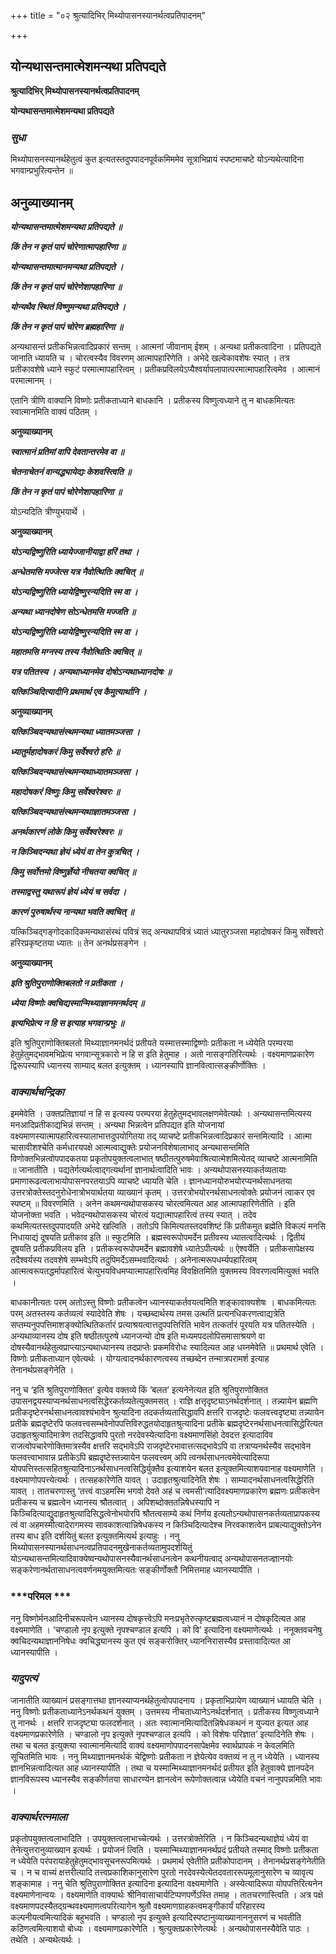 +++
title = "०२ श्रुत्यादिभिर् मिथ्योपासनस्यानर्थत्वप्रतिपादनम्"

+++


## योन्यथासन्तमात्मेशमन्यथा प्रतिपद्यते

**श्रुत्यादिभिर् मिथ्योपासनस्यानर्थत्वप्रतिपादनम्**

**योन्यथासन्तमात्मेशमन्यथा प्रतिपद्यते**

### ***सुधा***

मिथ्योपासनस्यानर्थहेतुत्वं कुत इत्यतस्तदुपपादनपूर्वकमिममेव सूत्राभिप्रायं स्पष्टमाचष्टे योऽन्यथेत्यादिना भगवान्प्रभुरित्यन्तेन ॥

## **अनुव्याख्यानम्**

***योन्यथासन्तमात्मेशमन्यथा प्रतिपद्यते ॥***

***किं तेन न कृतं पापं चोरेणात्मापहारिणा ॥***

***योन्यथासन्तमात्मानमन्यथा प्रतिपद्यते ।***

***किं तेन न कृतं पापं चोरेणेशापहारिणा ॥***

***योन्यथैव स्थितं विष्णुमन्यथा प्रतिपद्यते ।***

***किं तेन न कृतं पापं चोरेण ब्रह्महारिणा ॥***

अन्यथासन्तं प्रतीकभिन्नत्वादिप्रकारं सन्तम् । आत्मनां जीवानाम् ईशम् । अन्यथा प्रतीकत्वादिना । प्रतिपद्यते जानाति ध्यायति च । चोरत्वस्यैव विवरणम् आत्मापहारिणेति । अभेदे खल्वेकावशेषः स्यात् । तत्र प्रतीकावशेषे ध्याने स्फुटं परमात्मापहारित्वम् । प्रतीकप्रविलयेऽप्यैश्वर्यापलापात्परमात्मापहारित्वमेव । आत्मानं परमात्मानम् ।

एतानि त्रीणि वाक्यानि विष्णोः प्रतीकताध्याने बाधकानि । प्रतीकस्य विष्णुत्वध्याने तु न बाधकमित्यतः स्वात्मानमिति वाक्यं पठितम् ।

**अनुव्याख्यानम्**

***स्वात्मानं प्रतिमां वापि देवतान्तरमेव वा ॥***

***चेतनाचेतनं वान्यद्ध्यायेद्यः केशवस्त्विति ॥***

***किं तेन न कृतं पापं चोरेणेशापहारिणा ॥***

योऽन्यदिति त्रीण्युभयार्थे ।

**अनुव्याख्यानम्**

***योऽन्यद्विष्णुरिति ध्यायेज्जानीयाद्वा हरिं तथा ।***

***अन्धेतमसि मज्जेत्स यत्र नैवोत्थितिः क्वचित् ॥***

***योऽन्यद्विष्णुरिति ध्यायेद्विष्णुरन्यदिति स्म वा ।***

***अन्यथा ध्यानदोषेण सोऽन्धेतमसि मज्जति ॥***

***योऽन्यद्विष्णुरिति ध्यायेद्विष्णुरन्यदिति स्म वा ।***

***महातमसि मग्नस्य तस्य नैवोत्थितिः क्वचित् ॥***

***यत्र पतितस्य । अन्यथाध्यानमेव दोषोऽन्यथाध्यानदोषः ॥***

***यत्किञ्चिदित्यादीनि प्रथमार्थ एव कैमुत्यार्थानि ।***

**अनुव्याख्यानम्**

***यत्किञ्चिदन्यथासंस्थमन्यथा ध्यातमञ्जसा ।***

***ध्यातुर्महादोषकरं किमु सर्वेश्वरो हरिः ॥***

***यत्किञ्चिदन्यथासंस्थमन्यथाध्यातमञ्जसा ।***

***महादोषकरं विष्णुः किमु सर्वेश्वरेश्वरः ॥***

***यत्किञ्चिदन्यथासंस्थमन्यथाज्ञातमञ्जसा ।***

***अनर्थकारणं लोके किमु सर्वेश्वरेश्वरः ॥***

***न किञ्चिदन्यथा ज्ञेयं ध्येयं वा तेन कुत्रचित् ।***

***किमु सर्वोत्तमो विष्णुर्ज्ञेयो नीचतया क्वचित् ॥***

***तस्माद्वस्तु यथारूपं ज्ञेयं ध्येयं च सर्वदा ।***

***कारणं पुरुषार्थस्य नान्यथा भवति क्वचित् ॥***

यत्किञ्चिद्गङ्गोदकादिकमन्यथासंस्थं पवित्रं सद् अन्यथापवित्रं ध्यातं ध्यातुरञ्जसा महादोषकरं किमु सर्वेश्वरो हरिरप्रकृष्टतया ध्यातः ॥ तेन अनर्थप्रसङ्गेन ।

**अनुव्याख्यानम्**

***इति श्रुतिपुराणोक्तिबलतो न प्रतीकता ।***

***ध्येया विष्णोः क्वचिद्यस्मान्मिथ्याज्ञानमनर्थदम् ॥***

***इत्यभिप्रेत्य न हि स इत्याह भगवान्प्रभुः ॥***

इति श्रुतिपुराणोक्तिबलतो मिथ्याज्ञानमनर्थदं प्रतीयते यस्मात्तस्माद्विष्णोः प्रतीकता न ध्येयेति परम्परया हेतुहेतुमद्भावमभिप्रेत्य भगवान्सूत्रकारो न हि स इति हेतुमाह । अतो नासङ्गतिरित्यर्थः । वक्ष्यमाणप्रकारेण द्विरूपस्यापि ध्यानस्य साम्याद् बलत इत्युक्तम् । ध्यानस्यापि ज्ञानवित्वात्सङ्कीर्णोक्तिः ।

### ***वाक्यार्थचन्द्रिका***

इममेवेति । उक्तप्रतिज्ञायां न हि स इत्यस्य परम्परया हेतुहेतुमद्भावलक्षणमेवेत्यर्थः । अन्यथासन्तमित्यस्य मनआदिप्रतीकाद्यभिन्नं सन्तम् । अन्यथा भिन्नत्वेन प्रतिपद्यत इति योजनायां वक्ष्यमाणस्यात्मापहारित्वस्यालाभात्तदुपयोगितया तद् व्याचष्टे प्रतीकभिन्नत्वादिप्रकारं सन्तमित्यादि । आत्मा चासावीशश्चेति कर्मधारयपक्षे आत्मत्वाद्युक्तेः प्रयोजनविशेषालाभाद् अन्यथासन्तमिति विणोक्तभिन्नत्वोपपादकतया प्रकृतोपयुक्तत्वलाभात् षष्ठीतत्पुरुषमेवाश्रित्यात्मेशमित्येतद् व्याचष्टे आत्मनामिति ॥ जानातीति । पद्यतेर्गत्यर्थत्वाद्गत्यर्थानां ज्ञानार्थत्वादिति भावः । अन्यथोपासनस्याकर्तव्यतायाः प्रमाणारूढत्वलाभायोपासनपरतयाऽपि व्याचष्टे ध्यायति चेति । ज्ञानध्यानयोरुभयोरप्यनर्थसाधनतया उत्तरत्रोक्तेस्तदनुरोधेनात्रोभयार्थतया व्याख्यानं कृतम् । उत्तरत्रोभयोरनर्थसाधनत्वोक्तेः प्रयोजनं त्वाकर एव स्पष्टम् ॥ विवरणमिति । अनेन कथमन्यथोपासकस्य चोरत्वमित्यत आह आत्मापहारिणेतीति । इति योजनोक्ता भवति । भवेदन्यथोपासकस्य चोरत्वं यद्यात्मापहारित्वं तस्य स्यात् । तदेव कथमित्यतस्तदुपपादयति अभेदे खल्विति । ततोऽपि किमित्यतस्तदवशिष्टं किं प्रतीकमुत ब्रह्मेति विकल्पं मनसि निधायाद्यं दूषयति प्रतीकाव इति ॥ स्फुटमिति । ब्रह्मस्वरूपोपमर्देन प्रतीवस्य ध्यातत्वादित्यर्थः । द्वितीयं दूषयति प्रतीकप्रविलय इति । प्रतीकस्वरूपोपमर्देन ब्रह्मावशेषे ध्यातेऽपीत्यर्थः ॥ ऐश्वर्येति । प्रतीकसापेक्षस्य तदैश्वर्यस्य तदवशेषे सम्भवेऽपि तदुपिमर्देऽसम्भवादित्यर्थः । अनेनात्मरूपधर्म्यपहारित्वम् आत्मत्वरूपतद्धर्मापहारित्वं चेत्युभयविधमप्यात्मापहारित्वमिह विवक्षितमिति युक्तमस्य विवरणत्वमित्युक्तं भवति ।

बाधकानीत्यतः परम् अतोऽस्तु विष्णोः प्रतीकत्वेन ध्यानस्याकर्तवयत्वमिति शङ्कावाक्यशेषः । बाधकमित्यतः परम् अतस्तस्य कर्तव्यत्वं स्यादेवेति शेषः । यच्छब्दार्थस्य तमस उत्थतिं प्रत्यनधिकरणत्वाद्यत्रेति सप्तम्यनुपपत्तिमाशङ्क्योत्थितिकर्तारं प्रत्याश्रयत्वात्तदुपपत्तिरिति भावेन तत्कर्तारं पूरयति यत्र पतितस्येति । अन्यथाव्यानस्य दोष इति षष्ठीतत्पुरुषे ध्यानजन्यो दोष इति मध्यमपदलोपिसमासाश्रयणे वा दोषस्यैवानर्थहेतुत्वप्राप्त्याऽन्यथाध्यानस्य तदप्राप्तेः प्रकमविरोधः स्यादित्यत आह धय्नमेवेति ॥ प्रथमार्थ एवेति । विष्णोः प्रतीकताध्यान एवेत्यर्थः । योग्यत्वादनर्थकारणत्वस्य तच्छब्देन तन्मात्रपरामर्श इत्याह तेनानर्थप्रसङ्गेनेति ।

ननु च ‘इति श्रुतिपुराणोक्तित’ इत्येव वक्तव्ये किं ‘बलत’ इत्यनेनेत्यत इति श्रुतिपुराणोक्तित उपासनद्वयस्याप्यनर्थसाधनत्वसिद्धेरकर्तव्यतेत्युक्तमसत् । राज्ञि क्षत्तृदृष्ट्याऽनर्थदर्शनात् । तन्न्यायेन ब्रह्मणि प्रतीकदृष्टेरनर्थसाधनत्वावश्यंभावेन श्रुत्यादिना तदकर्तव्यतासिद्धावपि क्षत्तरि राजदृष्टेः फलवत्त्वदृष्ट्या तन्न्यायेन प्रतीके ब्रह्मदृष्टेरपि फलवत्त्वसम्भवेनोपपत्तिविरुद्धतयोदाहृतश्रुत्यादिना प्रतीके ब्रह्मदृष्टेरनर्थसाधनत्वासिद्धेरित्यत उदाहृतश्रुत्यादिमात्रेण तदसिद्धावपि पुरतो नरदेवस्येत्यादिना वक्ष्यमाणसिंहो देवदत्त इत्यादाविव राजत्वोपचारेणोक्तिमात्रस्यैव क्षत्तरि सद्भावेऽपि राजदृष्टेरभावात्तत्सद्भावेऽपि वा तत्राप्यनर्थस्यैव सद्भावेन फलवत्त्वाभावान्न प्रतीकेऽपि ब्रह्मदृष्टेस्तन्न्यायेन फलवत्त्वम् अपि त्वनर्थसाधनत्वमेवेत्यादिरूपा योपपत्तिस्तत्सहितश्रुत्यादिनाऽनर्थसाधनत्वसिद्धिर्युक्तैव इत्याशयेन बलत इत्युक्तमित्याशयवानाह वक्ष्यमाणेति । वक्ष्यमाणोपपत्त्येत्यर्थः । तत्सहकारेणेति यावत् । उदाहृतश्रुत्यादिनेति शेषः । साम्यादनर्थसाधनत्वसिद्धेरिति यावत् । तातचरणास्तु ‘तत्त्वं वाऽहमस्मि भगवो देवते अहं च त्वमसी’त्यादिवक्ष्यमाणप्रकारेण ब्रह्मणः प्रतीकत्वेन प्रतीकस्य च ब्रह्मत्वेन ध्यानस्य श्रौतत्वात् । अपिशब्दोक्ततन्निषेधस्यापि न किञ्चिदित्याद्युदाहृतश्रुत्यादिसिद्धत्वेनोभयोरपि श्रौतत्वसाम्ये कथं निर्णय इत्यतोऽन्यथोपासनकर्तव्यताप्रापकस्य त्वं वा अहमस्मीत्यादेरागमस्य सावकाशत्वान्निषेधकस्य न किञ्चिदित्यादेश्च निरवकाशत्वेन प्राबल्याद्युक्तोऽनेन तस्य बाध इति दर्शयितुं बलत इत्युक्तमित्यर्थ इत्याहुः । ननु मिथ्योपासनस्यानर्थसाधनत्वप्रतिपादनमुखेनाकर्तव्यतामुपदर्शयितुं योऽन्यथासन्तमित्यादिवाक्येष्वन्यथोपासनस्यैवानर्थसाधनत्वेन कथनीयत्वाद् अन्यथोपासनतज्ज्ञानयोः सङ्करेणानर्थतासाधनत्ववर्णनमयुक्तमित्यतः सङ्कीर्णोक्तौ निमित्तमाह ध्यानस्यापीति ।

### ***परिमल ***

ननु विष्णोर्मनआदिनीचरूपत्वेन ध्यानस्य दोषकृत्त्वेऽपि मनःप्रभृतेरुत्कृष्टब्रह्मत्वध्यानं न दोषकृदित्यत आह वक्ष्यमाणेति । ‘चण्डालो नृप इत्युक्ते नृपश्चण्डाल इत्यपि । को वि’ इत्यादिना वक्ष्यमाणेत्यर्थः । ननूक्तवचनेषु क्वचिदन्यथाज्ञाननिषेधः क्वचिद्ध्यानस्य कुत एवं सङ्करोक्तिर् ध्याननिरासस्यैव प्रस्तावादित्यत आ ध्यानस्यापीति ।

### ***यादुपत्यं***

जानातीति व्याख्यानं प्रसङ्गात्तथा ज्ञानस्याप्यनर्थहेतुत्वोपपादनाय । प्रकृताभिप्रायेण व्याख्यानं ध्यायति चेति । ननु विष्णोः प्रतीकताध्यानेऽनर्थकथनं युक्तम् । उत्तमस्य नीचताध्यानेऽनर्थदर्शनात् । प्रतीकस्य विष्णुत्वध्याने तु नानर्थः । क्षत्तरि राजदृष्ट्या फलदर्शनात् । अतः स्वात्मानमित्यादितन्निषेधकथनं न युज्यत इत्यत आह वक्ष्यमाणप्रकारेणेति । चण्डालो नृप इत्युक्ते नृपश्चण्डाल इत्यपि । को विशेषः परिज्ञात’ इत्यादिनेति शेषः । तथा च बलत इत्युक्त्या स्वात्मानमित्यादि वाक्यं वक्ष्यमाणोपपादनसापेक्षमेव स्वार्थप्रापकं न केवलमिति सूचितमिति भावः । ननु मिथ्याज्ञानमनर्थकं चेद्विष्णोः प्रतीकता न ज्ञेयेत्येव वक्तव्यं न तु न ध्येयेति । ध्यानस्य ज्ञानभिन्नत्वादित्यत आह ध्यानस्यापीति । तथा च यस्मान्मिथ्याज्ञानमनर्थदं प्रतीयत इति हेतुवाक्ये ज्ञानपदेन ज्ञानविरूपस्य ध्यानस्यैव सङ्कीर्णतया साधारण्येन ज्ञानत्वेन रूपेणोक्तत्वान्न ध्येयेति वचनं नानुपपन्नमिति भावः ।

### ***वाक्यार्थरत्नमाला***

प्रकृतोपयुक्तत्वलाभादिति । उपयुक्तत्वलाभाच्चेत्यर्थः । उत्तरत्रोक्तेरिति । न किञ्चिदन्यथाज्ञेयं ध्येयं वा तेनेत्युत्तरानुव्याख्यान इत्यर्थः । प्रयोजनं त्विति । यस्मान्मिथ्याज्ञानमनर्थप्रदं प्रतीयते तस्माद् विष्णोः प्रतीकता न ध्येयेति परंपरायाहेतुहेतुमद्भावसूचनरूपमित्यर्थः । प्रथमार्थ एवेतीति प्रतीकोपादानम् । तेनानर्थप्रसङ्गेनेतीति च । न च वाच्यं क्षत्तरीत्यादि तत्त्वप्रकाशिकानुसारेण पुरतो नरदेवस्येत्येतदवताररूपमूलानुसारेण च व्यावृत्य शङ्कामाह । ननु चेति श्रुतिपुराणोक्तित इत्यादिना इत्यादिना वक्ष्यमाणेति । अस्येत्यादिरूपा योपपत्तिरित्यनेन वक्ष्यमाणेनान्वयः । वक्ष्यमाणेति वाक्यार्थः श्रीनिवासाचार्यटिप्पणपर्णेऽस्ति तमाह । तातचरणास्त्विति । अत्र पक्षे वक्ष्यमाणपदस्यैतद्ग्रन्थवक्ष्यमाणत्वपरित्यागेन श्रुतौ वक्ष्यमाणग्राहकत्वमङ्गीकार्यं परिहारस्य कल्पनीयत्वमित्यादिकं बहुभवति । चण्डालो नृप इत्युक्ते इत्यादिस्पष्टानुव्याख्यानाननुसरणं च भवतीति कठिणत्वमित्याशयो बोध्यः । वक्ष्यमाणप्रकारेणेति । श्रुत्युक्तप्रकारेणेत्यर्थः । अन्यथोपासनस्यैवेति पाठः । तथेति । अन्यथेत्यर्थः ।

